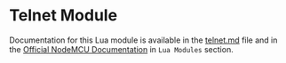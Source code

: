 # Telnet Module

Documentation for this Lua module is available in the [telnet.md](../../docs/lua-modules/telnet.md) file and in the [Official NodeMCU Documentation](https://nodemcu.readthedocs.io/) in `Lua Modules` section.
